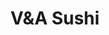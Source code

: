 ---
layout: place
title: "V&A Sushi"
permalink: /oregon/portland/v-a-sushi.html
stateAbbr: OR
stateName: Oregon
cityName: Portland
seo:
  name: "V&A Sushi"
  type: Restaurant
  links: https://www.vnasushi.net/
description: "V&A Sushi serves delicious sushi in Portland, Oregon. Try fresh Japanese dishes for a great dining experience. "
place_id: ChIJb9Xb2nOhlVQRLH1oGt7RfKI
photos:
  - name: >-
      places/ChIJb9Xb2nOhlVQRLH1oGt7RfKI/photos/AeeoHcIIkq7I5-R5klhG5rzy6Sf2VvTmjHKAkD6OMIbQ-JIW7QoZLOapBUmyPylvpASI5ciDoGzGDz-RhpCiO4zkUZFP42c77xDg_PxiYzRw3tt5gaDmuffXW5P-7iS3qeTrOqiUuv5Sxv11HlDTvZfiq9RxcgXUK7A7a9dWxLjPVVM7QorpJslfuUQLAKdoH0o6BpJORagqUBWo_nQWGRzHy0S20NSidDzfgkc2hlaEm-yvnwIIcyqcgXTr6YfPJKL6Fydv8FA1MjRhsPMNq7dv4g8sJE__EiuvM0mVbA6FgXsMag
    widthPx: 640
    heightPx: 480
    authorAttributions:
      - displayName: V&A Sushi
        uri: https://maps.google.com/maps/contrib/107886367342454802578
        photoUri: >-
          https://lh3.googleusercontent.com/a-/ALV-UjVX_z-zbJTmhEX8O2NKUXEUnTqV3Mo30k1Cu6Aqj99K0FvY4n_E=s100-p-k-no-mo
    flagContentUri: >-
      https://www.google.com/local/imagery/report/?cb_client=maps_api_places.places_api&image_key=!1e10!2sAF1QipPHNFPhHDKntIPjkIQegkGEwQngcm2whaJ6l61Y&hl=en-US
    googleMapsUri: >-
      https://www.google.com/maps/place//data=!3m4!1e2!3m2!1sAF1QipPHNFPhHDKntIPjkIQegkGEwQngcm2whaJ6l61Y!2e10!4m2!3m1!1s0x5495a173dadbd56f:0xa27cd1de1a687d2c
  - name: >-
      places/ChIJb9Xb2nOhlVQRLH1oGt7RfKI/photos/AeeoHcL6SteAWfU4WwP1CXIHVPdBgWTeDz-0OsJndNCOPNWYnQwXtgs5qj95AMq6dmyyz1A2-bPqFaN0eFJcY5Sisz0-7WkJdzi35aFuPbQ1rbDfUg9Jq1f4Gu00PUtp5Kuu91bI2hcKZzLCtuUXr08NXwQIr0wEq_vTVZtEyDkrz-AaOklwCt94_P9cha5LOPiNw-fWhAJ-7LIzUAzWZp7dI9PQfIvF_6ooslNEWAq34bmaUHbSU4KKren3rq0CU6hAkK9osbtgSqmRlQesc_rbjl8fY58jybXGbmdtK8IYuRTYaQ
    widthPx: 640
    heightPx: 480
    authorAttributions:
      - displayName: V&A Sushi
        uri: https://maps.google.com/maps/contrib/107886367342454802578
        photoUri: >-
          https://lh3.googleusercontent.com/a-/ALV-UjVX_z-zbJTmhEX8O2NKUXEUnTqV3Mo30k1Cu6Aqj99K0FvY4n_E=s100-p-k-no-mo
    flagContentUri: >-
      https://www.google.com/local/imagery/report/?cb_client=maps_api_places.places_api&image_key=!1e10!2sAF1QipM4G1Do9i2FnJiP0MxBpzNzafiW6f6XZuC379wY&hl=en-US
    googleMapsUri: >-
      https://www.google.com/maps/place//data=!3m4!1e2!3m2!1sAF1QipM4G1Do9i2FnJiP0MxBpzNzafiW6f6XZuC379wY!2e10!4m2!3m1!1s0x5495a173dadbd56f:0xa27cd1de1a687d2c
  - name: >-
      places/ChIJb9Xb2nOhlVQRLH1oGt7RfKI/photos/AeeoHcKKxQozRE1paeEKTtPj7fUXFiYRDYQSxsYnle6jb8VgbpqDQa8-67f3TvDTYCHl74Pb8wO5CkXXjf4T4ogr7xJOpHtVQMDu-URE10mNVGDk3PLpmme-JQEKRuNfCq0PuThxNpVAg57U-QmcYm74FoopuaTShvoiczkC_SISA04XFxR89pi-xVmBVFcEbJmy5UPN2F_Il-cH8ZC0JVE684QfWO20q_8nAX7GK3ieBFl2rae_idu1GT58dj0xSueIs-4NlGv1miqOVvAXY_4JmBmSwJEJ17fmEWMbi4oJhAIn0w
    widthPx: 640
    heightPx: 480
    authorAttributions:
      - displayName: V&A Sushi
        uri: https://maps.google.com/maps/contrib/107886367342454802578
        photoUri: >-
          https://lh3.googleusercontent.com/a-/ALV-UjVX_z-zbJTmhEX8O2NKUXEUnTqV3Mo30k1Cu6Aqj99K0FvY4n_E=s100-p-k-no-mo
    flagContentUri: >-
      https://www.google.com/local/imagery/report/?cb_client=maps_api_places.places_api&image_key=!1e10!2sAF1QipPKs28uRZ5kSH-SgGuhTqyBKp6mSlTh8rAfokfT&hl=en-US
    googleMapsUri: >-
      https://www.google.com/maps/place//data=!3m4!1e2!3m2!1sAF1QipPKs28uRZ5kSH-SgGuhTqyBKp6mSlTh8rAfokfT!2e10!4m2!3m1!1s0x5495a173dadbd56f:0xa27cd1de1a687d2c
  - name: >-
      places/ChIJb9Xb2nOhlVQRLH1oGt7RfKI/photos/AeeoHcJKperbuyLK1s6ufMdLCvcjun-Imcd4-xa5OKGgGkTYplkzzD6e427rb_HtwTOuG4fQuk1h3K-JyZ0SAj1KdMfgzB69tiYrgidDYIDaoPHdpcZ7dsuI4OBjU429N9EIJxc95mvQkl_8KGPCIwCqn6-fqsdlNm1IelYxfjqegwPJqR77m2yaxR8ssvx_KWDk_7_xZO5TPTf7Opin_UsCuxbFMUZqupr64kD1-pBxuBIxJFG13Fg5Wff99qR2S2pZ_Eqx9ISHSxiWJR0E8O3HQc5QETlnxmvi69z0y4uP1l-tJG89x3EskKaFde-X9oAZI6fyTzUimeMcyoBNbkPU8afOZlNpkv2A7jVDFddsxkPwrEAqpUxVY9rgjr5tK0bYuTcqkg1cDj0mvEZP1cUu6-Nf6RousbdatnV3ECaGHn0
    widthPx: 3024
    heightPx: 4032
    authorAttributions:
      - displayName: Dragon
        uri: https://maps.google.com/maps/contrib/103800549543487759063
        photoUri: >-
          https://lh3.googleusercontent.com/a-/ALV-UjV3Lk51msCmHM2Nr7j7eDj6QBU88AymoQQZuuiTvFdQoZF8IuE=s100-p-k-no-mo
    flagContentUri: >-
      https://www.google.com/local/imagery/report/?cb_client=maps_api_places.places_api&image_key=!1e10!2sCIHM0ogKEICAgICzyePEFA&hl=en-US
    googleMapsUri: >-
      https://www.google.com/maps/place//data=!3m4!1e2!3m2!1sCIHM0ogKEICAgICzyePEFA!2e10!4m2!3m1!1s0x5495a173dadbd56f:0xa27cd1de1a687d2c
  - name: >-
      places/ChIJb9Xb2nOhlVQRLH1oGt7RfKI/photos/AeeoHcIqBgW9pGPlbzjuHYB39ib73sEDZa1wqkTXfSyT0vMlbIqE7N5w76Om3Udnf9X1BVY5KBWBzUVxmyFEbQBTqPfSXIbPjb3_K8wu4yZEDHwsblZEngzfccG0hai3DqZ13OIF9rNBw7hZ1pi4IP5gqhRovlWMVuqWwTwV0G5gUByA1Dpfjzl8gBWEJ0T8Q-uyv4nys4h_l7fKRHcroQmIMhnLvNKTFSaVolnmAeiE7rcwMLWiWlmjWqz1Uit8pSRJoY_FfqMFs60qd5aM45Ooilbpf7ep6ZzPrP_-ICRZ9yJNVA
    widthPx: 640
    heightPx: 480
    authorAttributions:
      - displayName: V&A Sushi
        uri: https://maps.google.com/maps/contrib/107886367342454802578
        photoUri: >-
          https://lh3.googleusercontent.com/a-/ALV-UjVX_z-zbJTmhEX8O2NKUXEUnTqV3Mo30k1Cu6Aqj99K0FvY4n_E=s100-p-k-no-mo
    flagContentUri: >-
      https://www.google.com/local/imagery/report/?cb_client=maps_api_places.places_api&image_key=!1e10!2sAF1QipO4G-siuMP6Un3tFMX6GH4gUxewBfXnznGk9VWf&hl=en-US
    googleMapsUri: >-
      https://www.google.com/maps/place//data=!3m4!1e2!3m2!1sAF1QipO4G-siuMP6Un3tFMX6GH4gUxewBfXnznGk9VWf!2e10!4m2!3m1!1s0x5495a173dadbd56f:0xa27cd1de1a687d2c
  - name: >-
      places/ChIJb9Xb2nOhlVQRLH1oGt7RfKI/photos/AeeoHcLe4WOoBdrwIBgbpfNoEYZ-alqz734em3JRPmInAe2-6ZcgnzXPuxmbsqI2Pck3u2iCkG77GaDUTxsKbEcVyfQKTIhshTatqIZzNx0aZmikAiOuhbzzJMvDwhjrm-5u2nrPIZi7x5xb5bfhnpkTWnPE6AXPXimMV1NuPoHMC7gqsyENsYHmn2QGAupDr-yGrnC07cYvbtJPwUegJiZpgBnPalWuhTxGrlep0BBhC1uG0s_HXWeg2wVOIbuJhVOuiRjlYz8benpWGrAhi9UTLZg5L9aYyE-STn0inmYsTRgFzw
    widthPx: 640
    heightPx: 480
    authorAttributions:
      - displayName: V&A Sushi
        uri: https://maps.google.com/maps/contrib/107886367342454802578
        photoUri: >-
          https://lh3.googleusercontent.com/a-/ALV-UjVX_z-zbJTmhEX8O2NKUXEUnTqV3Mo30k1Cu6Aqj99K0FvY4n_E=s100-p-k-no-mo
    flagContentUri: >-
      https://www.google.com/local/imagery/report/?cb_client=maps_api_places.places_api&image_key=!1e10!2sAF1QipMyWFoedk064cCI4VPQfumsK7jvclqdnAGSHQKs&hl=en-US
    googleMapsUri: >-
      https://www.google.com/maps/place//data=!3m4!1e2!3m2!1sAF1QipMyWFoedk064cCI4VPQfumsK7jvclqdnAGSHQKs!2e10!4m2!3m1!1s0x5495a173dadbd56f:0xa27cd1de1a687d2c
  - name: >-
      places/ChIJb9Xb2nOhlVQRLH1oGt7RfKI/photos/AeeoHcI-lrnWv7fGxbIh8Kkf26Ubgexq5ks9CIPPEZEXcF3uORHQ5nANAq6SH2X4ubaGKKmL-FNW9WRkY--l2q_zMq3jJZ5hmD9UtvOh6TgKAgvHCgxkV2RE_1AR_RkiVidY1IJzkrlNxU-kKgS6YOYMbTDtc-pwX-EuUNyhtTTai-ZIKR_zVInSWVm7LLvxUggzj1KiUS-gjArrR4px1OS3AZ0gUC8jKtGS37FLTDotcFgGHQjD57N3Sm-7lcO0CYTVv9hPB2G2W1S9300JM6LbLNSiG3BNHB_cRVlsM8zLmOfbVBWZkBfizkmpEutqqZVbBOv5iMbToEaqagn85u6pdSMgt5wcYqg45kSctCiEd05nX2C4fndnC7ktIAW_g8e8plm2XtU3hpvpfgDMPAlFJmuzMQmsHf1dri1BxibfWNZ5Iw
    widthPx: 1920
    heightPx: 1080
    authorAttributions:
      - displayName: Yulily
        uri: https://maps.google.com/maps/contrib/100592725538643396435
        photoUri: >-
          https://lh3.googleusercontent.com/a-/ALV-UjWUNHqt-kCut3IZq8K6Z15frptFJ4kbET6hCswf_r-M_EK_TzGr2g=s100-p-k-no-mo
    flagContentUri: >-
      https://www.google.com/local/imagery/report/?cb_client=maps_api_places.places_api&image_key=!1e10!2sCIHM0ogKEICAgIC2j-62Hw&hl=en-US
    googleMapsUri: >-
      https://www.google.com/maps/place//data=!3m4!1e2!3m2!1sCIHM0ogKEICAgIC2j-62Hw!2e10!4m2!3m1!1s0x5495a173dadbd56f:0xa27cd1de1a687d2c
  - name: >-
      places/ChIJb9Xb2nOhlVQRLH1oGt7RfKI/photos/AeeoHcJZWSagElFuFKzjie6xYKb6upjkRhnJgdTHq8J3Br1TiP8PsPYmkB0UTpaKKe5NDz6M5rzPIGG4qSYR_gXrRtYgGpfM7xiZi19raWGZwP_QhbRtpluuIr7RmuDaifQMapQ-Gv6JbBAzqXuYaQ4rinQknEG-2iv0GJQtVLy7W7s1fhZUe0ttexBJtvBuHTdbAZvu60WkWU_IB1c9kHJbWbLX8V9mgXjZ_B4Pk_H1zI-n7ns5UmQfDwzbMHLm2vL85Rr_kE3UWJA901ViI6j9i8d6qVevUzE5jLW_plgkX8XUBA
    widthPx: 640
    heightPx: 480
    authorAttributions:
      - displayName: V&A Sushi
        uri: https://maps.google.com/maps/contrib/107886367342454802578
        photoUri: >-
          https://lh3.googleusercontent.com/a-/ALV-UjVX_z-zbJTmhEX8O2NKUXEUnTqV3Mo30k1Cu6Aqj99K0FvY4n_E=s100-p-k-no-mo
    flagContentUri: >-
      https://www.google.com/local/imagery/report/?cb_client=maps_api_places.places_api&image_key=!1e10!2sAF1QipOQIcrwgvZypF8suwGzutzYNZe2crLVUcnrP0_8&hl=en-US
    googleMapsUri: >-
      https://www.google.com/maps/place//data=!3m4!1e2!3m2!1sAF1QipOQIcrwgvZypF8suwGzutzYNZe2crLVUcnrP0_8!2e10!4m2!3m1!1s0x5495a173dadbd56f:0xa27cd1de1a687d2c
  - name: >-
      places/ChIJb9Xb2nOhlVQRLH1oGt7RfKI/photos/AeeoHcIm0vHMQtgBuRq06CWfdk-OXNfuug74sZ__pmmZ-N8PmFuY11tOjcYKPY-9O3CSY3FNkN8B9CBB4totJaUFn-P8AOLzJcYhmlcVprNoe4xUyc2lmq40MSfx8c1l2U_cFdW9DV_MGoclTHORYSyorF-u6rexQ86eGEgRQstmi82hLytJtCH5D6Z7CqUNN0VJI-Orcs6MhvHeJMvmTw_ncIEZ77v9R_EcoXV3MA3aAkMTb0Jjzozogq-TcHbE1ird3HXsSLUIPajXhIGIci1LFKWhB9OrBcrX3UdQ91RvsNqFxQ
    widthPx: 800
    heightPx: 531
    authorAttributions:
      - displayName: V&A Sushi
        uri: https://maps.google.com/maps/contrib/107886367342454802578
        photoUri: >-
          https://lh3.googleusercontent.com/a-/ALV-UjVX_z-zbJTmhEX8O2NKUXEUnTqV3Mo30k1Cu6Aqj99K0FvY4n_E=s100-p-k-no-mo
    flagContentUri: >-
      https://www.google.com/local/imagery/report/?cb_client=maps_api_places.places_api&image_key=!1e10!2sAF1QipMVKCjrEPssZou2fAiHo_GG_ihmMvzgEZxrhAhe&hl=en-US
    googleMapsUri: >-
      https://www.google.com/maps/place//data=!3m4!1e2!3m2!1sAF1QipMVKCjrEPssZou2fAiHo_GG_ihmMvzgEZxrhAhe!2e10!4m2!3m1!1s0x5495a173dadbd56f:0xa27cd1de1a687d2c
  - name: >-
      places/ChIJb9Xb2nOhlVQRLH1oGt7RfKI/photos/AeeoHcJbHrrqx1Ih67uA43IqQX3E71znfVTAu5GZOqW8xZBtsKXYqYemZzM4YgnFXgG2A8MRopagYwQVm6GOmLioT9UNzKkdzrBMfumosC4hpWh16F21OFwVkt9-PgJDX0IrRzKbpKsAngG2fxH3RnPaIj3VEJPshwunDYZlYYAtg_b7G-UHLUcyZ89fhbjhcfO75C8wW4hjs7ldoETrhoVTjIXcOkWwUTxmo_qfmO2H1jC_Ec_8S8NSupV4mfCcm4AtVlBHAzM2rYRWZmVhbW-W9aLOvBZrkY1gkrf9O8GJZ-DeLQ
    widthPx: 640
    heightPx: 480
    authorAttributions:
      - displayName: V&A Sushi
        uri: https://maps.google.com/maps/contrib/107886367342454802578
        photoUri: >-
          https://lh3.googleusercontent.com/a-/ALV-UjVX_z-zbJTmhEX8O2NKUXEUnTqV3Mo30k1Cu6Aqj99K0FvY4n_E=s100-p-k-no-mo
    flagContentUri: >-
      https://www.google.com/local/imagery/report/?cb_client=maps_api_places.places_api&image_key=!1e10!2sAF1QipNonmzeJXHD2ZHmA9kSiC9PabrYE4AxRXXv-jFH&hl=en-US
    googleMapsUri: >-
      https://www.google.com/maps/place//data=!3m4!1e2!3m2!1sAF1QipNonmzeJXHD2ZHmA9kSiC9PabrYE4AxRXXv-jFH!2e10!4m2!3m1!1s0x5495a173dadbd56f:0xa27cd1de1a687d2c
address: '8230 SE Harrison St #310, Portland, OR 97216, USA'
street: '8230 SE Harrison St #310'
city: Portland
state: OR
zip: '97216'
country: USA
neighborhood: Montavilla
latitude: '45.507736'
longitude: '-122.578420'
accessibility_options:
  wheelchairAccessibleParking: true
  wheelchairAccessibleEntrance: true
  wheelchairAccessibleRestroom: true
  wheelchairAccessibleSeating: true
business_status: OPERATIONAL
name: V&A Sushi
google_maps_links:
  directionsUri: >-
    https://www.google.com/maps/dir//''/data=!4m7!4m6!1m1!4e2!1m2!1m1!1s0x5495a173dadbd56f:0xa27cd1de1a687d2c!3e0
  placeUri: https://maps.google.com/?cid=11708463883112447276
  writeAReviewUri: >-
    https://www.google.com/maps/place//data=!4m3!3m2!1s0x5495a173dadbd56f:0xa27cd1de1a687d2c!12e1
  reviewsUri: >-
    https://www.google.com/maps/place//data=!4m4!3m3!1s0x5495a173dadbd56f:0xa27cd1de1a687d2c!9m1!1b1
  photosUri: >-
    https://www.google.com/maps/place//data=!4m3!3m2!1s0x5495a173dadbd56f:0xa27cd1de1a687d2c!10e5
primary_type: Sushi Restaurant
opening_hours:
  regular: null
  current: null
secondary_opening_hours:
  regular:
    weekdayDescriptions: null
    type: null
  current:
    weekdayDescriptions: null
    type: null
phone: (971) 271-7193
price_level: null
price_range: $20 &ndash; $30
rating: '4.6'
rating_count: 215
website: https://www.vnasushi.net/
reviews: null
parking_options: null
payment_options: null
allow_dogs: null
curbside_pickup: null
delivery: null
dine_in: null
good_for_children: null
good_for_groups: null
good_for_sports: null
live_music: null
menu_for_children: null
outdoor_seating: null
reservable: null
restroom: null
serves_beer: null
serves_breakfast: null
serves_brunch: null
serves_cocktails: null
serves_coffee: null
serves_dinner: null
serves_dessert: null
serves_lunch: null
serves_vegetarian_food: null
serves_wine: null
takeout: null
summary: null

---